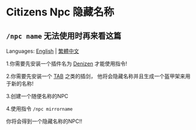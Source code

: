# Citizens Npc 隐藏名称
## ```/npc name``` 无法使用时再来看这篇

Languages: [English](https://github.com/XingYanTW/npc-name-tag-hide/blob/main/README.md) | [繁體中文](https://github.com/XingYanTW/npc-name-tag-hide/blob/main/README_TW.md)

 1.你需要先安装一个插件名为 [Denizen](https://www.spigotmc.org/resources/denizen.21039/) 才能使用指令!

 2.你需要先安装一个 [TAB](https://github.com/NEZNAMY/TAB) 之类的插剑， 他将会隐藏名称并且生成一个盔甲架来用于新的名称!

 3.创建一个随便名称的NPC

 4.使用指令 ```/npc mirrorname```

 你将会得到一个隐藏名称的NPC!!
